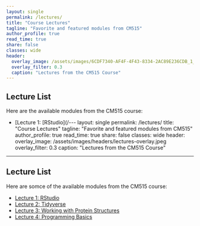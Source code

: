 ```yaml
---
layout: single
permalink: /lectures/
title: "Course Lectures"
tagline: "Favorite and featured modules from CM515"
author_profile: true
read_time: true
share: false
classes: wide
header:
  overlay_image: /assets/images/6CDF7340-AF4F-4F43-8334-2AC89E236CDB_1_105_c.jpeg
  overlay_filter: 0.3
  caption: "Lectures from the CM515 Course"
---
```


## Lecture List

Here are the available modules from the CM515 course:

- [Lecture 1: [RStudio](/---
layout: single
permalink: /lectures/
title: "Course Lectures"
tagline: "Favorite and featured modules from CM515"
author_profile: true
read_time: true
share: false
classes: wide
header:
  overlay_image: /assets/images/headers/lectures-overlay.jpeg
  overlay_filter: 0.3
  caption: "Lectures from the CM515 Course"
---

## Lecture List

Here are somce of the available modules from the CM515 course:

- [Lecture 1: RStudio](/modules/02_RStudio.md)
- [Lecture 2: Tidyverse](/modules/04_Tidyverse/)
- [Lecture 3: Working with Protein Structures](/modules/09_Working_With_Protein_Structures/)
- [Lecture 4: Programming Basics](/modules/12_Programming_Basics/)








